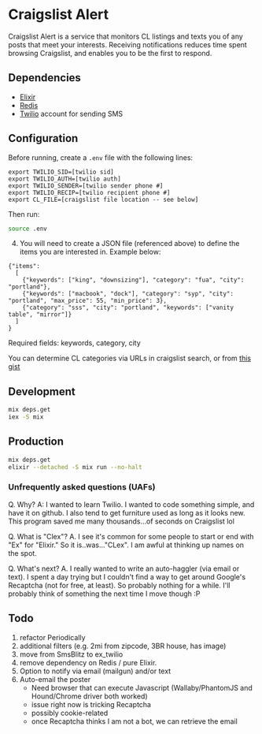 # Craigslist Alert

Craigslist Alert is a service that monitors CL listings and texts you of any posts that meet your interests. Receiving notifications reduces time spent browsing Craigslist, and enables you to be the first to respond.

## Dependencies

- [Elixir](https://elixir-lang.org/)
- [Redis](https://redis.io/)
- [Twilio](https://www.twilio.com/) account for sending SMS

## Configuration

Before running, create a `.env` file with the following lines:

```
export TWILIO_SID=[twilio sid]
export TWILIO_AUTH=[twilio auth]
export TWILIO_SENDER=[twilio sender phone #]
export TWILIO_RECIP=[twilio recipient phone #]
export CL_FILE=[craigslist file location -- see below]
```

Then run:
```bash
source .env
```

4. You will need to create a JSON file (referenced above) to define the items you are interested in. Example below:

```
{"items":
  [
    {"keywords": ["king", "downsizing"], "category": "fua", "city": "portland"},
    {"keywords": ["macbook", "dock"], "category": "syp", "city": "portland", "max_price": 55, "min_price": 3},
    {"category": "sss", "city": "portland", "keywords": ["vanity table", "mirror"]}
  ]
}
```

Required fields: keywords, category, city

You can determine CL categories via URLs in craigslist search, or from [this gist](https://gist.github.com/flodel/2573531#file-pick-category-r)


## Development
```bash
mix deps.get
iex -S mix
```

## Production
```bash
mix deps.get
elixir --detached -S mix run --no-halt
```

### Unfrequently asked questions (UAFs)
Q. Why?
A: I wanted to learn Twilio. I wanted to code something simple, and have it on github.
I also tend to get furniture used as long as it looks new. This program saved me many thousands...of seconds on Craigslist lol

Q. What is "Clex"?
A. I see it's common for some people to start or end with "Ex" for "Elixir." So it is..was..."CLex". I am awful at thinking up names on the spot.

Q. What's next?
A. I really wanted to write an auto-haggler (via email or text). I spent a day trying but I couldn't find a way to get around Google's Recaptcha (not for free, at least).
So probably nothing for a while. I'll probably think of something the next time I move though :P

## Todo
1. refactor Periodically
2. additional filters (e.g. 2mi from zipcode, 3BR house, has image)
3. move from SmsBlitz to ex_twilio
4. remove dependency on Redis / pure Elixir.
5. Option to notify via email (mailgun) and/or text
6. Auto-email the poster
   - Need browser that can execute Javascript (Wallaby/PhantomJS and Hound/Chrome driver both worked)
   - issue right now is tricking Recaptcha
   - possibly cookie-related
   - once Recaptcha thinks I am not a bot, we can retrieve the email